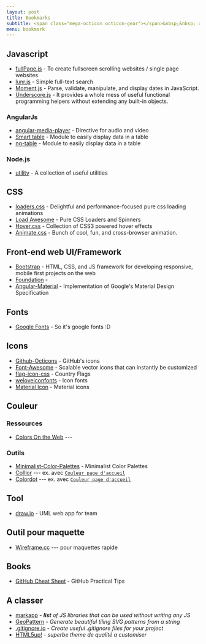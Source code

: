 ```yaml
---
layout: post
title: Bookmarks
subtitle: <span class="mega-octicon octicon-gear"></span>&nbsp;&nbsp; outils, livre et librairy &nbsp;&nbsp;<span class="mega-octicon octicon-gear"></span>
menu: bookmark
---
```

## Javascript
- [fullPage.js](http://alvarotrigo.com/fullPage/) - To create fullscreen scrolling websites / single page websites
- [lunr.js](http://lunrjs.com/) - Simple full-text search
- [Moment.js](http://momentjs.com/) - Parse, validate, manipulate, and display dates in JavaScript.
- [Underscore.js](http://underscorejs.org/) - It provides a whole mess of useful functional programming helpers without extending any built-in objects.

### AngularJs
- [angular-media-player](https://github.com/colthreepv/angular-media-player) - Directive for audio and video
- [Smart table](http://lorenzofox3.github.io/smart-table-website/) - Module to easily display data in a table
- [ng-table](http://esvit.github.io/ng-table/#/) - Module to easily display data in a table

### Node.js
- [utility](https://github.com/node-modules/utility) - A collection of useful utilities

## CSS
- [loaders.css](https://connoratherton.com/loaders) - Delightful and performance-focused pure css loading animations
- [Load Awesome](http://github.danielcardoso.net/load-awesome/animations.html) - Pure CSS Loaders and Spinners 
- [Hover.css](http://ianlunn.github.io/Hover/) - Collection of CSS3 powered hover effects
- [Animate.css](https://github.com/daneden/animate.css) - Bunch of cool, fun, and cross-browser animation. 

## Front-end web UI/Framework
- [Bootstrap](http://getbootstrap.com/) - HTML, CSS, and JS framework for developing responsive, mobile first projects on the web
- [Foundation](http://foundation.zurb.com/frameworks-docs.html) - 
- [Angular-Material](https://material.angularjs.org/latest/) - Implementation of Google's Material Design Specification

## Fonts
- [Google Fonts](https://www.google.com/fonts) - So it's google fonts :D

## Icons
- [Github-Octicons](https://octicons.github.com/) - GitHub's icons
- [Font-Awesome](https://fortawesome.github.io/Font-Awesome/) - Scalable vector icons that can instantly be customized
- [flag-icon-css](http://lipis.github.io/flag-icon-css/) - Country Flags
- [weloveiconfonts](http://weloveiconfonts.com/) - Icon fonts
- [Material Icon](https://design.google.com/icons/#ic_accessibility) - Material icons

## Couleur
### Ressources
- [Colors On the Web](http://www.colorsontheweb.com) ---
### Outils
- [Minimalist-Color-Palettes](https://www.behance.net/gallery/32154055/Minimalist-Color-Palettes-2015) - Minimalist Color Palettes
- [Colllor](http://colllor.com) --- ex. avec [`Couleur page d'accueil`](http://colllor.com/607D8B-fff)
- [Colordot](https://color.hailpixel.com/) --- ex. avec [`Couleur page d'accueil`](https://color.hailpixel.com/#607D8B,263238,2E2E2E,4183C4,858585)

## Tool
- [draw.io](https://www.draw.io/) - UML web app for team

## Outil pour maquette
- [Wireframe.cc](https://wireframe.cc/) --- pour maquettes rapide

## Books
- [GitHub Cheat Sheet](https://github.com/tiimgreen/github-cheat-sheet) - GitHub Practical Tips

## A classer
- [markapp](http://markapp.io/) - *__list__ of JS libraries that can be used without writing any JS*
- [GeoPattern](https://jasonlong.github.io/geo_pattern/) - *Generate beautiful tiling SVG patterns from a string*
- [.gitignore.io](https://www.gitignore.io/) - *Create useful .gitignore files for your project*
- [HTML5up!](https://html5up.net/) - *superbe theme de qualité a customiser*